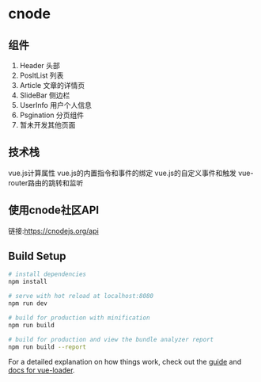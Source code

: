 # cnode

## 组件
1. Header 头部
2. PosltList 列表
3. Article 文章的详情页
4. SlideBar 侧边栏
5. UserInfo 用户个人信息
6. Psgination 分页组件
7. 暂未开发其他页面

## 技术栈
vue.js计算属性
vue.js的内置指令和事件的绑定
vue.js的自定义事件和触发
vue-router路由的跳转和监听

## 使用cnode社区API
链接:https://cnodejs.org/api


## Build Setup

``` bash
# install dependencies
npm install

# serve with hot reload at localhost:8080
npm run dev

# build for production with minification
npm run build

# build for production and view the bundle analyzer report
npm run build --report
```

For a detailed explanation on how things work, check out the [guide](http://vuejs-templates.github.io/webpack/) and [docs for vue-loader](http://vuejs.github.io/vue-loader).



